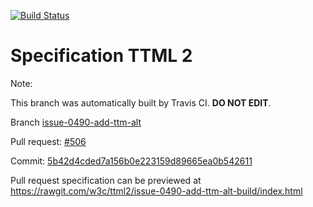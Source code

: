 [![Build Status](https://travis-ci.org/w3c/ttml2.svg?branch=issue-0490-add-ttm-alt)](https://travis-ci.org/w3c/ttml2)


# Specification TTML 2


Note:


This branch was automatically built by Travis CI. <b>DO NOT EDIT</b>.


 Branch [issue-0490-add-ttm-alt](https://github.com/w3c/ttml2/tree/issue-0490-add-ttm-alt)


 Pull request: [#506](https://github.com/w3c/ttml2/pull/506)


 Commit: [5b42d4cded7a156b0e223159d89665ea0b542611](https://github.com/w3c/ttml2/commit/5b42d4cded7a156b0e223159d89665ea0b542611)

Pull request specification can be previewed at https://rawgit.com/w3c/ttml2/issue-0490-add-ttm-alt-build/index.html



